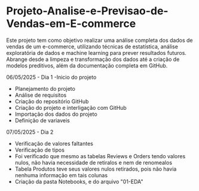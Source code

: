 # Projeto-Analise-e-Previsao-de-Vendas-em-E-commerce
Este projeto tem como objetivo realizar uma análise completa dos dados de vendas de um e-commerce, utilizando técnicas de estatística, análise exploratória de dados e machine learning para prever resultados futuros. Abrange desde a limpeza e transformação dos dados até a criação de modelos preditivos, além da documentação completa em GitHub.

06/05/2025 - Dia 1 -Inicio do projeto
- Planejamento do projeto
- Análise de requisitos
- Criação do repositório GitHub
- Criação do projeto e interligação com GitHub
- Importação dos dados do projeto
- Definição de variaveis
  
 07/05/2025 - Dia 2
 - Verificação de valores faltantes
 - Verificação de tipos
 - Foi verificado que mesmo as tabelas Reviews e Orders tendo valores nulos, não havia necessidade de retiralos e nem de renomealos
 - Tabela Produtos teve seus valores nulos retirados, pois não havia nenhuma informação em tais colunas
 - Criação da pasta Notebooks, e do arquivo "01-EDA"
